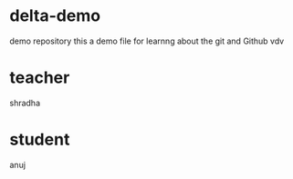 # delta-demo
demo repository
this a demo file for learnng about the git and Github
vdv
# teacher
shradha 
# student 
anuj

